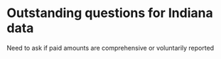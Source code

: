 # Outstanding questions for Indiana data

Need to ask if paid amounts are comprehensive or voluntarily reported